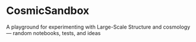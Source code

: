 # CosmicSandbox
A playground for experimenting with Large-Scale Structure and cosmology — random notebooks, tests, and ideas
